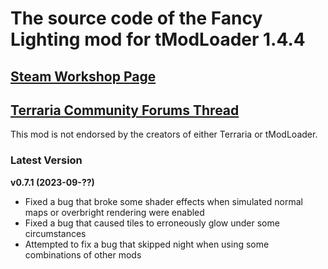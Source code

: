 ﻿# The source code of the Fancy Lighting mod for tModLoader 1.4.4

## [Steam Workshop Page](https://steamcommunity.com/sharedfiles/filedetails/?id=2822950837)
## [Terraria Community Forums Thread](https://forums.terraria.org/index.php?threads/fancy-lighting-mod.113067/)

This mod is not endorsed by the creators of either Terraria or tModLoader.

### Latest Version

**v0.7.1 (2023-09-??)**
- Fixed a bug that broke some shader effects when simulated normal maps or overbright rendering were enabled
- Fixed a bug that caused tiles to erroneously glow under some circumstances
- Attempted to fix a bug that skipped night when using some combinations of other mods
